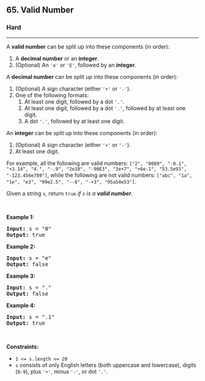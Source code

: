 <h2>65. Valid Number</h2><h3>Hard</h3><hr><div><p>A <strong>valid number</strong> can be split up into these components (in order):</p>

<ol>
	<li>A <strong>decimal number</strong> or an <strong>integer</strong>.</li>
	<li>(Optional) An <code>'e'</code> or <code>'E'</code>, followed by an <strong>integer</strong>.</li>
</ol>

<p>A <strong>decimal number</strong> can be split up into these components (in order):</p>

<ol>
	<li>(Optional) A sign character (either <code>'+'</code> or <code>'-'</code>).</li>
	<li>One of the following formats:
	<ol>
		<li>At least one digit, followed by a dot <code>'.'</code>.</li>
		<li>At least one digit, followed by a dot <code>'.'</code>, followed by at least one digit.</li>
		<li>A dot <code>'.'</code>, followed by at least one digit.</li>
	</ol>
	</li>
</ol>

<p>An <strong>integer</strong> can be split up into these components (in order):</p>

<ol>
	<li>(Optional) A sign character (either <code>'+'</code> or <code>'-'</code>).</li>
	<li>At least one digit.</li>
</ol>

<p>For example, all the following are valid numbers: <code>["2", "0089", "-0.1", "+3.14", "4.", "-.9", "2e10", "-90E3", "3e+7", "+6e-1", "53.5e93", "-123.456e789"]</code>, while the following are not valid numbers: <code>["abc", "1a", "1e", "e3", "99e2.5", "--6", "-+3", "95a54e53"]</code>.</p>

<p>Given a string <code>s</code>, return <code>true</code><em> if </em><code>s</code><em> is a <strong>valid number</strong></em>.</p>

<p>&nbsp;</p>
<p><strong>Example 1:</strong></p>

<pre><strong>Input:</strong> s = "0"
<strong>Output:</strong> true
</pre>

<p><strong>Example 2:</strong></p>

<pre><strong>Input:</strong> s = "e"
<strong>Output:</strong> false
</pre>

<p><strong>Example 3:</strong></p>

<pre><strong>Input:</strong> s = "."
<strong>Output:</strong> false
</pre>

<p><strong>Example 4:</strong></p>

<pre><strong>Input:</strong> s = ".1"
<strong>Output:</strong> true
</pre>

<p>&nbsp;</p>
<p><strong>Constraints:</strong></p>

<ul>
	<li><code>1 &lt;= s.length &lt;= 20</code></li>
	<li><code>s</code> consists of only English letters (both uppercase and lowercase), digits (<code>0-9</code>), plus <code>'+'</code>, minus <code>'-'</code>, or dot <code>'.'</code>.</li>
</ul>
</div>